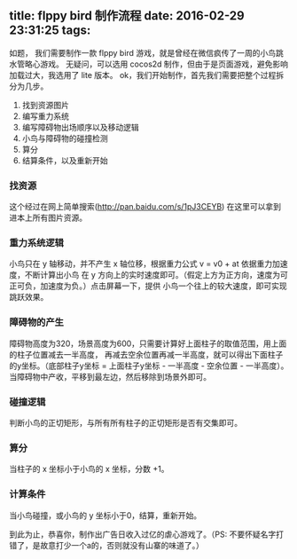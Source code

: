 title: flppy bird 制作流程
date: 2016-02-29 23:31:25
tags:
---

如题， 我们需要制作一款 flppy bird 游戏，就是曾经在微信疯传了一周的小鸟跳水管略心游戏。
无疑问，可以选用 cocos2d 制作，但由于是页面游戏，避免影响加载过大，我选用了 lite 版本。
ok，我们开始制作，首先我们需要把整个过程拆分为几步。

1. 找到资源图片
2. 编写重力系统
3. 编写障碍物出场顺序以及移动逻辑
4. 小鸟与障碍物的碰撞检测
5. 算分
6. 结算条件，以及重新开始

### 找资源
这个经过在网上简单搜索(http://pan.baidu.com/s/1pJ3CEYB) 在这里可以拿到进本上所有图片资源。

### 重力系统逻辑
小鸟只在 y 轴移动，并不产生 x 轴位移，根据重力公式 v = v0 + at 依据重力加速度，不断计算出小鸟
在 y 方向上的实时速度即可。（假定上方为正方向，速度为可正可负，加速度为负。）点击屏幕一下，提供
小鸟一个往上的较大速度，即可实现跳跃效果。

### 障碍物的产生
障碍物高度为320，场景高度为600，只需要计算好上面柱子的取值范围，用上面的柱子位置减去一半高度，
再减去空余位置再减一半高度，就可以得出下面柱子的y坐标。（底部柱子y坐标 = 上面柱子y坐标 - 一半高度 - 空余位置 - 一半高度）。当障碍物中产收，平移到最左边，然后移除到场景外即可。

### 碰撞逻辑
判断小鸟的正切矩形，与所有所有柱子的正切矩形是否有交集即可。

### 算分
当柱子的 x 坐标小于小鸟的 x 坐标，分数 +1。

### 计算条件
当小鸟碰撞，或小鸟的 y 坐标小于0，结算，重新开始。

到此为止，恭喜你，制作出广告日收入过亿的虐心游戏了。（PS: 不要怀疑名字打错了，是故意打少一个a的，否则就没有山寨的味道了。）

